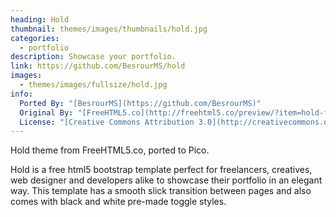 ```yaml
---
heading: Hold
thumbnail: themes/images/thumbnails/hold.jpg
categories:
  - portfolio
description: Showcase your portfolio.
link: https://github.com/BesrourMS/hold
images:
  - themes/images/fullsize/hold.jpg
info:
  Ported By: "[BesrourMS](https://github.com/BesrourMS)"
  Original By: "[FreeHTML5.co](http://freehtml5.co/preview/?item=hold-free-html5-bootstrap-template)"
  License: "[Creative Commons Attribution 3.0](http://creativecommons.org/licenses/by/3.0/)"
---
```


Hold theme from FreeHTML5.co, ported to Pico.

Hold is a free html5 bootstrap template perfect for freelancers, creatives, web designer and developers alike to showcase their portfolio in an elegant way. This template has a smooth slick transition between pages and also comes with black and white pre-made toggle styles.
